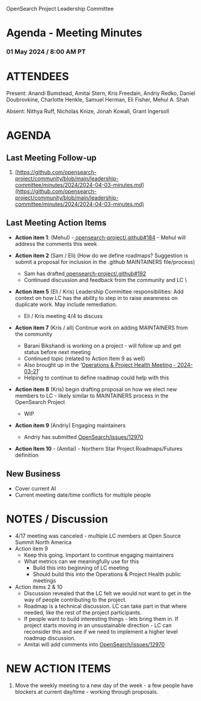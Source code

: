 OpenSearch Project Leadership Committee


# Agenda - Meeting Minutes 


### 01 May 2024 / 8:00 AM PT


# ATTENDEES

Present: Anandi Bumstead, Amitai Stern, Kris Freedain, Andriy Redko, Daniel Doubrovkine, Charlotte Henkle, Samuel Herman, Eli Fisher, Mehul A. Shah

Absent: Nithya Ruff, Nicholas Knize, Jonah Kowall, Grant Ingersoll


# AGENDA


## Last Meeting Follow-up 

1. [https://github.com/opensearch-project/community/blob/main/leadership-committee/minutes/2024/2024-04-03-minutes.md](https://github.com/opensearch-project/community/blob/main/leadership-committee/minutes/2024/2024-04-03-minutes.md) 


## Last Meeting Action Items



* **Action item 1**: (Mehul) -[ opensearch-project/.github#184](https://github.com/opensearch-project/.github/pull/184) - Mehul will address the comments this week
* **Action item 2** (Sam / Eli) (How do we define roadmaps? Suggestion is submit a proposal for inclusion in the .github MAINTAINERS file/process) 
    * Sam has drafted[ opensearch-project/.github#192](https://github.com/opensearch-project/.github/pull/192)
    * Continued discussion and feedback from the community and LC \

* **Action item 5** (Eli / Kris) Leadership Committee responsibilities: Add context on how LC has the ability to step in to raise awareness on duplicate work. May include remediation.
    * Eli / Kris meeting 4/4 to discuss 
* **Action item 7** (Kris / all) Continue work on adding MAINTAINERS from the community 
    * Barani Bikshandi is working on a project - will follow up and get status before next meeting
    * Continued topic (related to Action Item 9 as well) 
    * Also brought up in the ‘[Operations & Project Health Meeting - 2024-03-21](https://forum.opensearch.org/t/operations-project-health-meeting-2024-03-21/18396/2)’ 
    * Helping to continue to define roadmap could help with this
* **Action item 8** (Kris) begin drafting proposal on how we elect new members to LC - likely similar to MAINTAINERS process in the OpenSearch Project
    * WIP
* **Action item 9** (Andriy) Engaging maintainers
    * Andriy has submitted [OpenSearch/issues/12970](https://github.com/opensearch-project/OpenSearch/issues/12970)
* **Action Item 10** - (Amitai) - Northern Star Project Roadmaps/Futures definition


## New Business

* Cover current AI
* Current meeting date/time conflicts for multiple people


# NOTES / Discussion


* 4/17 meeting was canceled - multiple LC members at Open Source Summit North America 
* Action item 9 
    * Keep this going. Important to continue engaging maintainers
    * What metrics can we meaningfully use for this
        * Build this into beginning of LC meeting
        * Should build this into the Operations & Project Health public meetings
* Action items 2 & 10
    * Discussion revealed that the LC felt we would not want to get in the way of people contributing to the project. 
    * Roadmap is a technical discussion. LC can take part in that where needed, like the rest of the project participants. 
    * If people want to build interesting things - lets bring them in. If project starts moving in an unsustainable direction - LC can reconsider this and see if we need to implement a higher level roadmap discussion. 
    * Amitai will add comments into [OpenSearch/issues/12970](https://github.com/opensearch-project/OpenSearch/issues/12970)


# NEW ACTION ITEMS


1.  Move the weekly meeting to a new day of the week - a few people have blockers at current day/time - working through proposals. 
